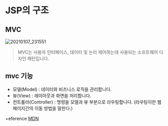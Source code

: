 # JSP의 구조
## MVC
![20210107_231551](https://user-images.githubusercontent.com/66931142/103902847-718fbe00-513e-11eb-89c1-04ad0d1975d3.png)

> MVC는 사용자 인터페이스, 데이터 및 논리 제어하는데 사용되는 소프트웨어 디자인 패턴입니다.

## mvc 기능
+ 모델(Model) : 데이터와 비즈니스 로직을 관리합니다.
+ 뷰(View) : 레이아웃과 화면을 처리합니다.
+ 컨트롤러(Controller) : 명령을 모델과 뷰 부분으로 라우팅합니다. (라우팅이란 웹 페이지간의 이동 방법을 말한다.)

+eference
[MDN](https://developer.mozilla.org/ko/docs/Glossary/MVC)
